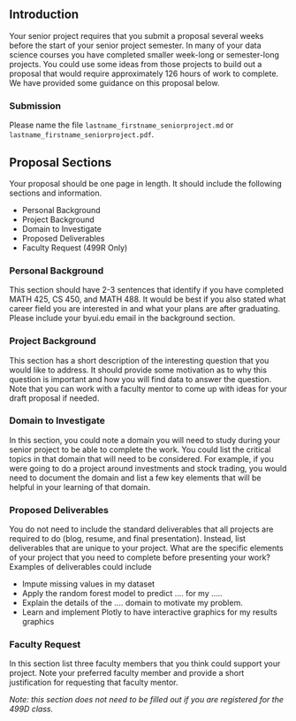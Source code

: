 ## Introduction

Your senior project requires that you submit a proposal several weeks before the start of your senior project semester.  In many of your data science courses you have completed smaller week-long or semester-long projects.  You could use some ideas from those projects to build out a proposal that would require approximately 126 hours of work to complete.  We have provided some guidance on this proposal below.

### Submission

Please name the file `lastname_firstname_seniorproject.md` or `lastname_firstname_seniorproject.pdf`.

##  Proposal Sections

Your proposal should be one page in length.  It should include the following sections and information.

* Personal Background
* Project Background
* Domain to Investigate
* Proposed Deliverables
* Faculty Request (499R Only)

### Personal Background

This section should have 2-3 sentences that identify if you have completed MATH 425, CS 450, and MATH 488.  It would be best if you also stated what career field you are interested in and what your plans are after graduating.  Please include your byui.edu email in the background section.

### Project Background

This section has a short description of the interesting question that you would like to address. It should provide some motivation as to why this question is important and how you will find data to answer the question.  Note that you can work with a faculty mentor to come up with ideas for your draft proposal if needed.

### Domain to Investigate

In this section, you could note a domain you will need to study during your senior project to be able to complete the work.  You could list the critical topics in that domain that will need to be considered.  For example, if you were going to do a project around investments and stock trading, you would need to document the domain and list a few key elements that will be helpful in your learning of that domain. 

### Proposed Deliverables

You do not need to include the standard deliverables that all projects are required to do (blog, resume, and final presentation). Instead, list deliverables that are unique to your project. What are the specific elements of your project that you need to complete before presenting your work?  Examples of deliverables could include

* Impute missing values in my dataset 
* Apply the random forest model to predict .... for my .....
* Explain the details of the .... domain to motivate my problem.
* Learn and implement Plotly to have interactive graphics for my results graphics

### Faculty Request

In this section list three faculty members that you think could support your project.  Note your preferred faculty member and provide a short justification for requesting that faculty mentor.  

*Note: this section does not need to be filled out if you are registered for the 499D class.*
